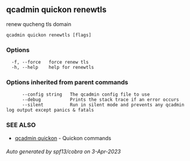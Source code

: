 ## qcadmin quickon renewtls

renew qucheng tls domain

```
qcadmin quickon renewtls [flags]
```

### Options

```
  -f, --force   force renew tls
  -h, --help    help for renewtls
```

### Options inherited from parent commands

```
      --config string   The qcadmin config file to use
      --debug           Prints the stack trace if an error occurs
      --silent          Run in silent mode and prevents any qcadmin log output except panics & fatals
```

### SEE ALSO

* [qcadmin quickon](qcadmin_quickon.md)	 - Quickon commands

###### Auto generated by spf13/cobra on 3-Apr-2023
